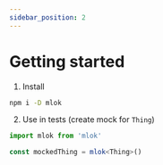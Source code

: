 ```yaml
---
sidebar_position: 2
---
```


# Getting started

1. Install

```bash
npm i -D mlok
```

2. Use in tests (create mock for `Thing`)

```ts
import mlok from 'mlok'

const mockedThing = mlok<Thing>()
```
